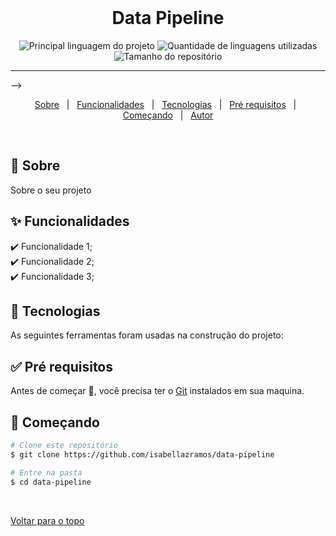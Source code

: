 <div align="center" id="top"> 
  &#xa0;
</div>

<h1 align="center">Data Pipeline</h1>

<p align="center">
  <img alt="Principal linguagem do projeto" src="https://img.shields.io/github/languages/top/isabellazramos/data-pipeline?color=56BEB8">

  <img alt="Quantidade de linguagens utilizadas" src="https://img.shields.io/github/languages/count/isabellazramos/data-pipeline?color=56BEB8">

  <img alt="Tamanho do repositório" src="https://img.shields.io/github/repo-size/isabellazramos/data-pipeline?color=56BEB8">

</p>

<hr> -->

<p align="center">
  <a href="#dart-sobre">Sobre</a> &#xa0; | &#xa0; 
  <a href="#sparkles-funcionalidades">Funcionalidades</a> &#xa0; | &#xa0;
  <a href="#rocket-tecnologias">Tecnologias</a> &#xa0; | &#xa0;
  <a href="#white_check_mark-pré-requesitos">Pré requisitos</a> &#xa0; | &#xa0;
  <a href="#checkered_flag-começando">Começando</a> &#xa0; | &#xa0;
  <a href="https://github.com/isabellazramos" target="_blank">Autor</a>
</p>

<br>

## :dart: Sobre ##

Sobre o seu projeto

## :sparkles: Funcionalidades ##

:heavy_check_mark: Funcionalidade 1;\
:heavy_check_mark: Funcionalidade 2;\
:heavy_check_mark: Funcionalidade 3;

## :rocket: Tecnologias ##

As seguintes ferramentas foram usadas na construção do projeto:


## :white_check_mark: Pré requisitos ##

Antes de começar :checkered_flag:, você precisa ter o [Git](https://git-scm.com) instalados em sua maquina.

## :checkered_flag: Começando ##

```bash
# Clone este repositório
$ git clone https://github.com/isabellazramos/data-pipeline

# Entre na pasta
$ cd data-pipeline

```

&#xa0;

<a href="#top">Voltar para o topo</a>
